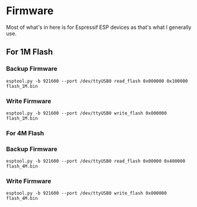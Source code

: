 # Firmware

Most of what's in here is for Espressif ESP devices as that's what I generally use.

## For 1M Flash

### Backup Firmware

```
esptool.py -b 921600 --port /dev/ttyUSB0 read_flash 0x000000 0x100000 flash_1M.bin
```

### Write Firmware

```
esptool.py -b 921600 --port /dev/ttyUSB0 write_flash 0x000000 flash_1M.bin
```

### For 4M Flash

### Backup Firmware

```
esptool.py -b 921600 --port /dev/ttyUSB0 read_flash 0x00000 0x400000 flash_4M.bin
```

### Write Firmware

```
esptool.py -b 921600 --port /dev/ttyUSB0 write_flash 0x000000 flash_4M.bin
```
